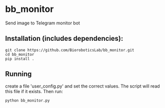 # bb_monitor
 Send image to Telegram monitor bot

## Installation (includes dependencies):
```
git clone https://github.com/BioroboticsLab/bb_monitor.git
cd bb_monitor
pip install .
```

## Running
create a file 'user_config.py' and set the correct values.  The script will read this file if it exists. Then run:
```
python bb_monitor.py
```